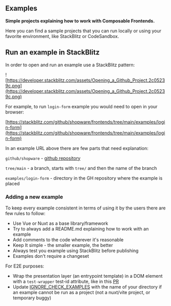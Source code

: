 ## Examples

**Simple projects explaining how to work with Composable Frontends.**

Here you can find a sample projects that you can run locally or using your favorite environment, like StackBlitz or CodeSandbox.

## Run an example in StackBlitz

In order to open and run an example use a StackBlitz pattern:

![https://developer.stackblitz.com/assets/Opening_a_Github_Project.2c05239c.png](https://developer.stackblitz.com/assets/Opening_a_Github_Project.2c05239c.png)

For example, to run `login-form` example you would need to open in your browser:

[https://stackblitz.com/github/shopware/frontends/tree/main/examples/login-form](https://stackblitz.com/github/shopware/frontends/tree/main/examples/login-form)

In an example URL above there are few parts that need explanation:

`github/shopware` - [github repository](https://github.com/shopware/frontends)

`tree/main` - a branch, starts with `tree/` and then the name of the branch

`examples/login-form` - directory in the GH repository where the example is placed

### Adding a new example

To keep every example consistent in terms of using it by the users there are few rules to follow:

- Use Vue or Nuxt as a base library/framework
- Try to always add a README.md explaining how to work with an example
- Add comments to the code wherever it's reasonable
- Keep It simple - the smaller example, the better
- Always test you example using StackBlitz before publishing
- Examples don't require a changeset

For E2E purposes:

- Wrap the presentation layer (an entrypoint template) in a DOM element with a `test-wrapper` test-id attribute, like in this [PR](https://github.com/shopware/frontends/pull/679/files#diff-12260e5806d489206db5e938f4e1027c4ac4362d4f7f6e3a8957cf3017e9a88cR158)
- Update [IGNORE_CHECK_EXAMPLES](https://github.com/shopware/frontends/blob/main/apps/e2e-tests/tests/checkCodeExamples.spec.ts#L7) with the name of your directory if an example cannot be run as a project (not a nuxt/vite project, or temporary buggy)
